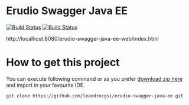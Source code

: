 Erudio Swagger Java EE
==============
[![Build Status](https://travis-ci.org/leandrocgsi/erudio_swagger_java_ee.svg?branch=master)](https://travis-ci.org/leandrocgsi/erudio_swagger_java_ee)
[![Build Status](https://circleci.com/gh/leandrocgsi/erudio_swagger_java_ee.svg?&style=shield)](https://circleci.com/gh/leandrocgsi/erudio_swagger_java_ee/)

http://localhost:8080/erudio-swagger-java-ee-web/index.html


# How to get this project

You can execute following command or as you prefer [download zip here](https://github.com/leandrocgsi/erudio-swagger-java-ee/archive/master.zip) and import in your favourite IDE.

```sh
git clone https://github.com/leandrocgsi/erudio-swagger-java-ee.git
```
